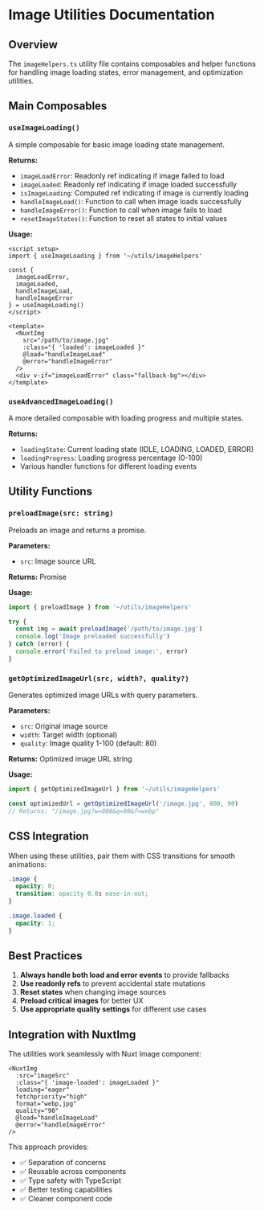 # Image Utilities Documentation

## Overview
The `imageHelpers.ts` utility file contains composables and helper functions for handling image loading states, error management, and optimization utilities.

## Main Composables

### `useImageLoading()`
A simple composable for basic image loading state management.

**Returns:**
- `imageLoadError`: Readonly ref indicating if image failed to load
- `imageLoaded`: Readonly ref indicating if image loaded successfully
- `isImageLoading`: Computed ref indicating if image is currently loading
- `handleImageLoad()`: Function to call when image loads successfully
- `handleImageError()`: Function to call when image fails to load
- `resetImageStates()`: Function to reset all states to initial values

**Usage:**
```vue
<script setup>
import { useImageLoading } from '~/utils/imageHelpers'

const {
  imageLoadError,
  imageLoaded,
  handleImageLoad,
  handleImageError
} = useImageLoading()
</script>

<template>
  <NuxtImg 
    src="/path/to/image.jpg"
    :class="{ 'loaded': imageLoaded }"
    @load="handleImageLoad"
    @error="handleImageError"
  />
  <div v-if="imageLoadError" class="fallback-bg"></div>
</template>
```

### `useAdvancedImageLoading()`
A more detailed composable with loading progress and multiple states.

**Returns:**
- `loadingState`: Current loading state (IDLE, LOADING, LOADED, ERROR)
- `loadingProgress`: Loading progress percentage (0-100)
- Various handler functions for different loading events

## Utility Functions

### `preloadImage(src: string)`
Preloads an image and returns a promise.

**Parameters:**
- `src`: Image source URL

**Returns:** Promise<HTMLImageElement>

**Usage:**
```typescript
import { preloadImage } from '~/utils/imageHelpers'

try {
  const img = await preloadImage('/path/to/image.jpg')
  console.log('Image preloaded successfully')
} catch (error) {
  console.error('Failed to preload image:', error)
}
```

### `getOptimizedImageUrl(src, width?, quality?)`
Generates optimized image URLs with query parameters.

**Parameters:**
- `src`: Original image source
- `width`: Target width (optional)
- `quality`: Image quality 1-100 (default: 80)

**Returns:** Optimized image URL string

**Usage:**
```typescript
import { getOptimizedImageUrl } from '~/utils/imageHelpers'

const optimizedUrl = getOptimizedImageUrl('/image.jpg', 800, 90)
// Returns: "/image.jpg?w=800&q=90&f=webp"
```

## CSS Integration

When using these utilities, pair them with CSS transitions for smooth animations:

```css
.image {
  opacity: 0;
  transition: opacity 0.8s ease-in-out;
}

.image.loaded {
  opacity: 1;
}
```

## Best Practices

1. **Always handle both load and error events** to provide fallbacks
2. **Use readonly refs** to prevent accidental state mutations
3. **Reset states** when changing image sources
4. **Preload critical images** for better UX
5. **Use appropriate quality settings** for different use cases

## Integration with NuxtImg

The utilities work seamlessly with Nuxt Image component:

```vue
<NuxtImg 
  :src="imageSrc"
  :class="{ 'image-loaded': imageLoaded }"
  loading="eager"
  fetchpriority="high"
  format="webp,jpg"
  quality="90"
  @load="handleImageLoad"
  @error="handleImageError"
/>
```

This approach provides:
- ✅ Separation of concerns
- ✅ Reusable across components
- ✅ Type safety with TypeScript
- ✅ Better testing capabilities
- ✅ Cleaner component code
